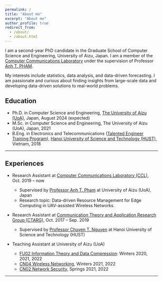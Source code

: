 ```yaml
---
permalink: /
title: "About me"
excerpt: "About me"
author_profile: true
redirect_from: 
  - /about/
  - /about.html
---
```


I am a second-year PhD candidate in the Graduate School of Computer Science and Engineering, University of Aizu, Japan. I am a member of the [Computer Communications Laboratory](http://web-ext.u-aizu.ac.jp/labs/ce-cc/) under the supervision of Professor [Anh T. PHAM](https://u-aizu.ac.jp/~pham/). 

My interests include statistics, data analysis, and data-driven forecasting. I am passionate and curious about finding insights from large-scale data and developing data-driven solutions to real-world problems. 


## Education
* Ph.D. in Computer Science and Engineering, [The University of Aizu (UoA)](https://u-aizu.ac.jp/en/), Japan, August 2024 (expected)
* M.Sc. in Computer Science and Engineering, The University of Aizu (UoA), Japan, 2021
* B.Eng. in Electronics and Telecommunications ([Talented Engineer Training Program](https://en.hust.edu.vn/elitech)), [Hanoi University of Science and Technology (HUST)](https://en.hust.edu.vn/web/en/home), Vietnam, 2018

-----

## Experiences
* Research Assistant at [Computer Communications Laboratory (CCL)](http://web-ext.u-aizu.ac.jp/labs/ce-cc/), Oct. 2019 – now
  * Supervised by [Professor Anh T. Pham](https://u-aizu.ac.jp/~pham/) at University of Aizu (UoA), Japan
  * Research topic: Data-driven Resource Management for Edge Computing in UAV-assisted Wireless Networks.

* Research Assistant at [Communication Theory and Application Research Group (CTARG)](https://sites.google.com/site/ntchuyenkyoto/lab?authuser=0), Oct. 2017 – Sep. 2019
  * Supervised by [Professor Chuyen T. Nguyen](https://sites.google.com/site/ntchuyenkyoto/home?authuser=0) at Hanoi University of Science and Technology (HUST)
  <!-- * Research theme : Medium access control (MAC) protocols for Radio Frequency Identification (RFID) systems. The research aimed to reduce identification time and energy consumption of passive RFID systems under non-ideal channel conditions. -->
  
* Teaching Assistant at University of Aizu (UoA)
  * [FU02 Information Theory and Data Compression](http://web-ext.u-aizu.ac.jp/official/curriculum/syllabus/2022_1_E_013.html#13415): Winters 2020, 2021, 2022
  * [CN04 Wireless Networking](http://web-ext.u-aizu.ac.jp/official/curriculum/syllabus/2022_1_E_015.html#14103), Winters 2021, 2022
  * [CN02 Network Security](http://web-ext.u-aizu.ac.jp/official/curriculum/syllabus/2022_1_E_015.html#14101), Springs 2021, 2022
  
---
